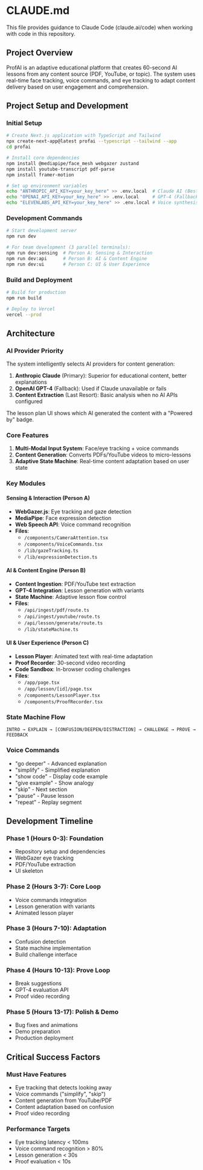 # CLAUDE.md

This file provides guidance to Claude Code (claude.ai/code) when working with code in this repository.

## Project Overview

ProfAI is an adaptive educational platform that creates 60-second AI lessons from any content source (PDF, YouTube, or topic). The system uses real-time face tracking, voice commands, and eye tracking to adapt content delivery based on user engagement and comprehension.

## Project Setup and Development

### Initial Setup
```bash
# Create Next.js application with TypeScript and Tailwind
npx create-next-app@latest profai --typescript --tailwind --app
cd profai

# Install core dependencies
npm install @mediapipe/face_mesh webgazer zustand
npm install youtube-transcript pdf-parse
npm install framer-motion

# Set up environment variables
echo "ANTHROPIC_API_KEY=your_key_here" >> .env.local  # Claude AI (Best for education)
echo "OPENAI_API_KEY=your_key_here" >> .env.local     # GPT-4 (Fallback)
echo "ELEVENLABS_API_KEY=your_key_here" >> .env.local # Voice synthesis
```

### Development Commands
```bash
# Start development server
npm run dev

# For team development (3 parallel terminals):
npm run dev:sensing  # Person A: Sensing & Interaction
npm run dev:api      # Person B: AI & Content Engine  
npm run dev:ui       # Person C: UI & User Experience
```

### Build and Deployment
```bash
# Build for production
npm run build

# Deploy to Vercel
vercel --prod
```

## Architecture

### AI Provider Priority
The system intelligently selects AI providers for content generation:
1. **Anthropic Claude** (Primary): Superior for educational content, better explanations
2. **OpenAI GPT-4** (Fallback): Used if Claude unavailable or fails
3. **Content Extraction** (Last Resort): Basic analysis when no AI APIs configured

The lesson plan UI shows which AI generated the content with a "Powered by" badge.

### Core Features
1. **Multi-Modal Input System**: Face/eye tracking + voice commands
2. **Content Generation**: Converts PDFs/YouTube videos to micro-lessons
3. **Adaptive State Machine**: Real-time content adaptation based on user state

### Key Modules

#### Sensing & Interaction (Person A)
- **WebGazer.js**: Eye tracking and gaze detection
- **MediaPipe**: Face expression detection
- **Web Speech API**: Voice command recognition
- **Files**:
  - `/components/CameraAttention.tsx`
  - `/components/VoiceCommands.tsx`
  - `/lib/gazeTracking.ts`
  - `/lib/expressionDetection.ts`

#### AI & Content Engine (Person B)
- **Content Ingestion**: PDF/YouTube text extraction
- **GPT-4 Integration**: Lesson generation with variants
- **State Machine**: Adaptive lesson flow control
- **Files**:
  - `/api/ingest/pdf/route.ts`
  - `/api/ingest/youtube/route.ts`
  - `/api/lesson/generate/route.ts`
  - `/lib/stateMachine.ts`

#### UI & User Experience (Person C)
- **Lesson Player**: Animated text with real-time adaptation
- **Proof Recorder**: 30-second video recording
- **Code Sandbox**: In-browser coding challenges
- **Files**:
  - `/app/page.tsx`
  - `/app/lesson/[id]/page.tsx`
  - `/components/LessonPlayer.tsx`
  - `/components/ProofRecorder.tsx`

### State Machine Flow
```
INTRO → EXPLAIN → [CONFUSION/DEEPEN/DISTRACTION] → CHALLENGE → PROVE → FEEDBACK
```

### Voice Commands
- "go deeper" - Advanced explanation
- "simplify" - Simplified explanation
- "show code" - Display code example
- "give example" - Show analogy
- "skip" - Next section
- "pause" - Pause lesson
- "repeat" - Replay segment

## Development Timeline

### Phase 1 (Hours 0-3): Foundation
- Repository setup and dependencies
- WebGazer eye tracking
- PDF/YouTube extraction
- UI skeleton

### Phase 2 (Hours 3-7): Core Loop
- Voice commands integration
- Lesson generation with variants
- Animated lesson player

### Phase 3 (Hours 7-10): Adaptation
- Confusion detection
- State machine implementation
- Build challenge interface

### Phase 4 (Hours 10-13): Prove Loop
- Break suggestions
- GPT-4 evaluation API
- Proof video recording

### Phase 5 (Hours 13-17): Polish & Demo
- Bug fixes and animations
- Demo preparation
- Production deployment

## Critical Success Factors

### Must Have Features
- Eye tracking that detects looking away
- Voice commands ("simplify", "skip")
- Content generation from YouTube/PDF
- Content adaptation based on confusion
- Proof video recording

### Performance Targets
- Eye tracking latency < 100ms
- Voice command recognition > 80%
- Lesson generation < 30s
- Proof evaluation < 10s